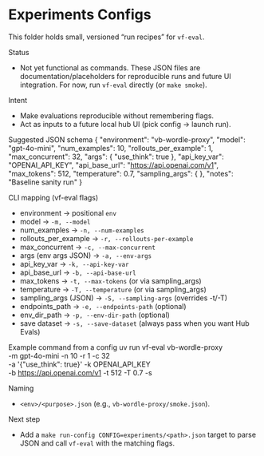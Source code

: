# Experiments Configs

This folder holds small, versioned “run recipes” for `vf-eval`.

Status
- Not yet functional as commands. These JSON files are documentation/placeholders for reproducible runs and future UI integration. For now, run `vf-eval` directly (or `make smoke`).

Intent
- Make evaluations reproducible without remembering flags.
- Act as inputs to a future local hub UI (pick config → launch run).

Suggested JSON schema
{
  "environment": "vb-wordle-proxy",
  "model": "gpt-4o-mini",
  "num_examples": 10,
  "rollouts_per_example": 1,
  "max_concurrent": 32,
  "args": { "use_think": true },
  "api_key_var": "OPENAI_API_KEY",
  "api_base_url": "https://api.openai.com/v1",
  "max_tokens": 512,
  "temperature": 0.7,
  "sampling_args": { },
  "notes": "Baseline sanity run"
}

CLI mapping (vf-eval flags)
- environment → positional `env`
- model → `-m, --model`
- num_examples → `-n, --num-examples`
- rollouts_per_example → `-r, --rollouts-per-example`
- max_concurrent → `-c, --max-concurrent`
- args (env args JSON) → `-a, --env-args`
- api_key_var → `-k, --api-key-var`
- api_base_url → `-b, --api-base-url`
- max_tokens → `-t, --max-tokens` (or via sampling_args)
- temperature → `-T, --temperature` (or via sampling_args)
- sampling_args (JSON) → `-S, --sampling-args` (overrides -t/-T)
- endpoints_path → `-e, --endpoints-path` (optional)
- env_dir_path → `-p, --env-dir-path` (optional)
- save dataset → `-s, --save-dataset` (always pass when you want Hub Evals)

Example command from a config
uv run vf-eval vb-wordle-proxy \
  -m gpt-4o-mini -n 10 -r 1 -c 32 \
  -a '{"use_think": true}' -k OPENAI_API_KEY \
  -b https://api.openai.com/v1 -t 512 -T 0.7 -s

Naming
- `<env>/<purpose>.json` (e.g., `vb-wordle-proxy/smoke.json`).

Next step
- Add a `make run-config CONFIG=experiments/<path>.json` target to parse JSON and call `vf-eval` with the matching flags.
